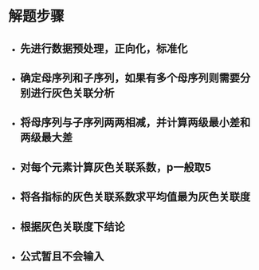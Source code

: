 # 解题步骤
- ## 先进行数据预处理，正向化，标准化
- ## 确定母序列和子序列，如果有多个母序列则需要分别进行灰色关联分析
- ## 将母序列与子序列两两相减，并计算两级最小差和两级最大差
- ## 对每个元素计算灰色关联系数，p一般取5
- ## 将各指标的灰色关联系数求平均值最为灰色关联度
- ## 根据灰色关联度下结论
- ## 公式暂且不会输入
